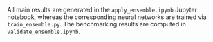 All main results are generated in the `apply_ensemble.ipynb` Jupyter notebook, whereas the corresponding neural networks are trained via `train_ensemble.py`. The benchmarking results are computed in `validate_ensemble.ipynb`.